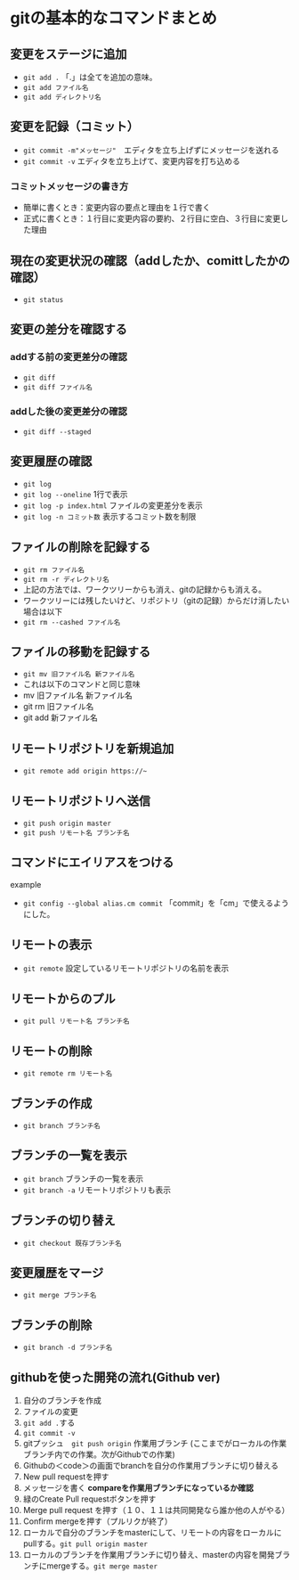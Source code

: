 # gitの基本的なコマンドまとめ

## 変更をステージに追加
* `git add .` 「.」は全てを追加の意味。
* `git add ファイル名`
* `git add ディレクトリ名`

## 変更を記録（コミット）
* `git commit -m"メッセージ"`　エディタを立ち上げずにメッセージを送れる
* `git commit -v` エディタを立ち上げて、変更内容を打ち込める

### コミットメッセージの書き方
* 簡単に書くとき：変更内容の要点と理由を１行で書く
* 正式に書くとき：１行目に変更内容の要約、２行目に空白、３行目に変更した理由

## 現在の変更状況の確認（addしたか、comittしたかの確認）
* `git status`

## 変更の差分を確認する
### addする前の変更差分の確認
* `git diff`
* `git diff ファイル名`

### addした後の変更差分の確認
* `git diff --staged`

## 変更履歴の確認
* `git log`
* `git log --oneline` 1行で表示
* `git log -p index.html` ファイルの変更差分を表示
* `git log -n コミット数` 表示するコミット数を制限

## ファイルの削除を記録する
* `git rm ファイル名`
* `git rm -r ディレクトリ名`
* 上記の方法では、ワークツリーからも消え、gitの記録からも消える。
* ワークツリーには残したいけど、リポジトリ（gitの記録）からだけ消したい場合は以下
* `git rm --cashed ファイル名`

## ファイルの移動を記録する
* `git mv 旧ファイル名 新ファイル名`
* これは以下のコマンドと同じ意味
* mv 旧ファイル名 新ファイル名
* git rm 旧ファイル名
* git add 新ファイル名

## リモートリポジトリを新規追加
* `git remote add origin https://~`

## リモートリポジトリへ送信
* `git push origin master`
* `git push リモート名 ブランチ名`

## コマンドにエイリアスをつける
example
* `git config --global alias.cm commit` 「commit」を「cm」で使えるようにした。

## リモートの表示
* `git remote` 設定しているリモートリポジトリの名前を表示

## リモートからのプル
* `git pull リモート名 ブランチ名`

## リモートの削除
* `git remote rm リモート名`

## ブランチの作成
* `git branch ブランチ名`

## ブランチの一覧を表示
* `git branch` ブランチの一覧を表示
* `git branch -a` リモートリポジトリも表示

## ブランチの切り替え
* `git checkout 既存ブランチ名`

## 変更履歴をマージ
* `git merge ブランチ名`

## ブランチの削除
* `git branch -d ブランチ名`

## githubを使った開発の流れ(Github ver)
1. 自分のブランチを作成
2. ファイルの変更
3. `git add .`する
4. `git commit -v`
5. gitプッシュ　`git push origin` 作業用ブランチ (ここまでがローカルの作業ブランチ内での作業。次がGithubでの作業)
6. Githubの＜code＞の画面でbranchを自分の作業用ブランチに切り替える
7. New pull requestを押す
8. メッセージを書く **compareを作業用ブランチになっているか確認**
9. 緑のCreate Pull requestボタンを押す
10. Merge pull request を押す（１０、１１は共同開発なら誰か他の人がやる）
11. Confirm mergeを押す（プルリクが終了）
12. ローカルで自分のブランチをmasterにして、リモートの内容をローカルにpullする。`git pull origin master`
13. ローカルのブランチを作業用ブランチに切り替え、masterの内容を開発ブランチにmergeする。`git merge master`
